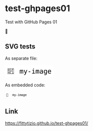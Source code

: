 # test-ghpages01

Test with GitHub Pages 01

:slightly_smiling_face:

## SVG tests

As separate file:

![](test-currentColor.svg)

As embedded code:

<svg xmlns="http://www.w3.org/2000/svg" width="80" height="20">
    <g fill="currentColor" font-family="Consolas,monospace" font-size="11">
        <text x="4" y="14">&#x1F4C1;</text>
        <text x="24" y="14" textLength="48">my-image</text>
    </g>
</svg>

## Link

https://fittytizio.github.io/test-ghpages01/
